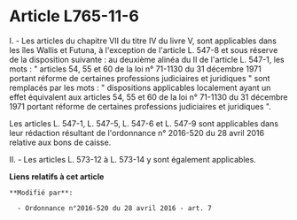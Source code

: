 # Article L765-11-6

I. - Les articles du chapitre VII du titre IV du livre V, sont applicables dans les îles Wallis et Futuna, à l'exception de
l'article L. 547-8 et sous réserve de la disposition suivante : au deuxième alinéa du II de l'article L. 547-1, les mots : "
articles 54, 55 et 60 de la loi n° 71-1130 du 31 décembre 1971 portant réforme de certaines professions judiciaires et
juridiques " sont remplacés par les mots : " dispositions applicables localement ayant un effet équivalent aux articles 54,
55 et 60 de la loi n° 71-1130 du 31 décembre 1971 portant réforme de certaines professions judiciaires et juridiques ".

Les articles L. 547-1, L. 547-5, L. 547-6 et L. 547-9 sont applicables dans leur rédaction résultant de l'ordonnance n°
2016-520 du 28 avril 2016 relative aux bons de caisse.

II. - Les articles L. 573-12 à L. 573-14 y sont également applicables.

**Liens relatifs à cet article**

	**Modifié par**:

	  - Ordonnance n°2016-520 du 28 avril 2016 - art. 7
